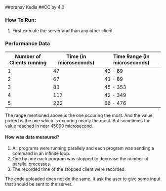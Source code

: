##pranav Kedia
##CC by 4.0

### How To Run:

1. First execute the server and than any other client.

### Performance Data

Number of Clients running | Time (in microseconds) | Time Range (in microseconds)
------------ | ------------- | -------------
1 | 47 | 43 - 69
2 | 67 | 41 - 89
3 | 83 | 45 - 353
4 | 117 | 42 - 349
5 | 222 | 66 - 476

The range mentioned above is the one occuring the most. And the value picked is the one which is occuring nearly the most. But sometimes the value reached in near 45000 microsecond.

#### How was data measured?

1. All programs were running parallely and each program was sending a command in an infinite loop.
2. One by one each program was stopped to decrease the number of parallel processes.
3. The recorded time of the stopped client were recorded.

The code uploaded does not do the same. It ask the user to give some input that should be sent to the server.
